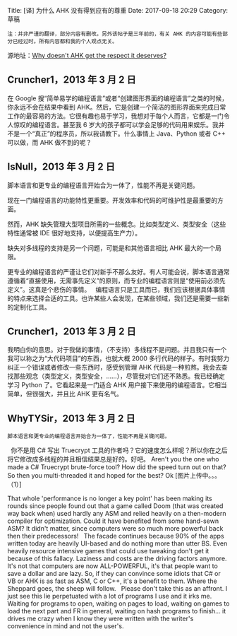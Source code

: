 Title: [译]  为什么 AHK 没有得到应有的尊重
Date: 2017-09-18 20:29
Category: 草稿

```
注：并非严谨的翻译，部分内容有删改。另外该帖子是三年前的，有关 AHK 的内容可能有些部分已经过时。所有内容都和我的个人观点无关。
```

源地址：[Why doesn't AHK get the respect it deserves? ](https://autohotkey.com/board/topic/90892-why-doesnt-ahk-get-the-respect-it-deserves/)

## Cruncher1，2013 年 3 月 2 日

在 Google 搜“简单易学的编程语言”或者“创建图形界面的编程语言”之类的时候，你永远不会在结果中看到 AHK。然后，它是创建一个简洁的图形界面来完成日常工作的最容易的方法。它很有趣也易于学习，我想对于每个人而言，它都是一门令人惊叹的编程语言。甚至我 6 岁大的孩子都可以学会足够的代码用来娱乐。我并不是一个“真正”的程序员，所以我请教下。什么事情上 Java、Python 或者 C++ 可以做，而 AHK 做不到的呢？

## IsNull，2013 年 3 月 2 日

脚本语言和更专业的编程语言开始合为一体了，性能不再是关键问题。

现在一门编程语言的功能特性更重要。开发效率和代码的可维护性是最重要的方面。

然而，AHK 缺失管理大型项目所需的一些概念。比如类型定义、类型安全（这些特性通常被 IDE 很好地支持，以便提高生产力）。

缺失对多线程的支持是另一个问题，可能是和其他语言相比 AHK 最大的一个局限。

更专业的编程语言的严谨让它们对新手不那么友好。有人可能会说，脚本语言通常遵循着“直接使用，无需事先定义”的原则，而专业的编程语言则是“使用前必须先定义”。这真是个悲伤的事情。
 
编程语言只是工具而已，我们应该根据具体事情的特点来选择合适的工具。也许某些人会发现，在某些领域，我们还是需要一些新的定制化工具。

## Cruncher1，2013 年 3 月 2 日

我明白你的意思。对于我做的事情，（不支持）多线程不是问题。并且我只有一个我可以称之为“大代码项目”的东西，也就大概 2000 多行代码的样子。有时我努力纠正一个错误或者修改一些东西时，感受到管理 AHK 代码是一种煎熬。我会去查找那些观念（类型定义，类型安全，……），尽管我对它们还不熟悉。我已经确定学习 Python 了。它看起来是一门适合 AHK 用户接下来使用的编程语言。它相当简单，但很强大，并且比 AHK 更有名气。

## WhyTYSir，2013 年 3 月 2 日

```
脚本语言和更专业的编程语言开始合为一体了，性能不再是关键问题。
```
 
你不是用 C# 写出 Truecrypt 工具的作者吗？它的速度怎么样呢？所以你在之后将它修改成多线程的并且相信结果总是好的。好吧。
Aren't you the one who made a C# Truecrypt brute-force tool? How did the speed turn out on that? So then you multi-threaded it and hoped for the best? Ok [图片上传中。。。（1）]
 

That whole 'performance is no longer a key point' has been making its rounds since people found out that a game called Doom (that was created way back when) used hardly any ASM and relied heavily on a then-modern compiler for optimization. Could it have benefited from some hand-sewn ASM? It didn't matter, since computers were so much more powerful back then their predecessors!
 
The facade continues because 90% of the apps written today are heavily UI-based and do nothing more than utter BS. Even heavily resource intensive games that could use tweaking don't get it because of this fallacy. Laziness and costs are the driving factors anymore. It's not that computers are now ALL-POWERFUL, it's that people want to save a dollar and are lazy. So, if they can convince some idiots that C# or VB or AHK is as fast as ASM, C or C++, it's a benefit to them. Where the Sheppard goes, the sheep will follow.
 
Please don't take this as an affront. I just see this lie perpetuated with a lot of programs I use and it irks me. Waiting for programs to open, waiting on pages to load, waiting on games to load the next part and FR in general, waiting on hash programs to finish... it drives me crazy when I know they were written with the writer's convenience in mind and not the user's.
